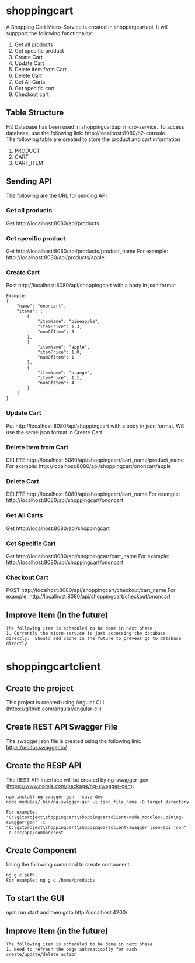 # shoppingcart

A Shopping Cart Micro-Service is created in shoppingcartapi.  It will suppport the following functionality:
1. Get all products
2. Get specific product
3. Create Cart
4. Update Cart
5. Delete item from Cart
6. Delete Cart
7. Get All Carts
8. Get specific cart
9. Checkout cart

## Table Structure
H2 Database has been used in shoppingcardapi micro-service.  To access database, use the following link:  http://localhost:8080/h2-console.  
The following table are created to store the product and cart information
1. PRODUCT
2. CART
3. CART_ITEM

## Sending API
The following are the URL for sending API

### Get all products
Get http://localhost:8080/api/products

### Get specific product
Get http://localhost:8080/api/products/product_name
For example: http://localhost:8080/api/products/apple

### Create Cart
Post http://localhost:8080/api/shoppingcart with a body in json format

```
Example:
{
    "name": "ononcart",
    "items": [
        {
            "itemName": "pineapple",
            "itemPrice": 1.3,
            "numOfItem": 3
        },
        {
            "itemName": "apple",
            "itemPrice": 1.0,
            "numOfItem": 1
        },
        {
            "itemName": "orange",
            "itemPrice": 1.1,
            "numOfItem": 4
        }                         
    ]
}
```

### Update Cart
Put http://localhost:8080/api/shoppingcart with a body in json format. Will use the same json format in Create Cart

### Delete Item from Cart
DELETE http://localhost:8080/api/shoppingcart/cart_name/product_name
For example: http://localhost:8080/api/shoppingcart/ononcart/apple

### Delete Cart
DELETE http://localhost:8080/api/shoppingcart/cart_name
For example:  http://localhost:8080/api/shoppingcart/ononcart

### Get All Carts
Get http://localhost:8080/api/shoppingcart

### Get Specific Cart
Get http://localhost:8080/api/shoppingcart/cart_name
For example:  http://localhost:8080/api/shoppingcart/ononcart

### Checkout Cart
POST http://localhost:8080/api/shoppingcart/checkout/cart_name
For example:  http://localhost:8080/api/shoppingcart/checkout/ononcart
 
## Improve Item (in the future)
```
The following item is scheduled to be done in next phase
1. Currently the micro-service is just accessing the database directly.  Should add cache in the future to prevent go to database directly
```

# shoppingcartclient
## Create the project
This project is created using Angular CLI (https://github.com/angular/angular-cli)

## Create REST API Swagger File
The swagger json file is created using the following link:  https://editor.swagger.io/

## Create the RESP API
The REST API interface will be created by ng-swagger-gen (https://www.npmjs.com/package/ng-swagger-gen):

```
npm install ng-swagger-gen --save-dev
node_modules/.bin/ng-swagger-gen -i json_file_name -0 target_directory

For example:
"C:\gitproject\shoppingcart\shoppingcartclient\node_modules\.bin\ng-swagger-gen" -i "C:\gitproject\shoppingcart\shoppingcartclient\swagger_json\api.json" -o src/app/common/rest
```

## Create Component
Using the following command to create component

```
ng g c path
For example: ng g c /home/products
```

## To start the GUI
npm run start and then goto http://localhost:4200/

## Improve Item (in the future)
```
The following item is scheduled to be done in next phase
1. Need to refresh the page automatically for each create/update/delete action
```